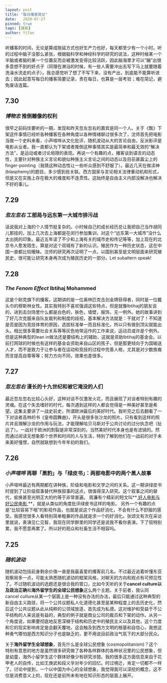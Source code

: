 ```yaml
---
layout: post
title: "每日播客简记"
date:   2020-07-27
pinned: true 
tags: [播客]
author: Yifan
---
```


听播客的时间，无论是算成拖延方式也好生产力也好，每天都至少有一个小时。听的过程中脑子没那么紧张，根据脑科学和神经科学的研究的说法，这种时候某一个半脑或者脑的某一个位置反而会被激发变得比较活跃，因此脑海里才可以“蹦”出很多意想不到的好点子（同理在淋浴的时候，有一些人需要冲出去写下马上就要随着洗澡水流走的点子）。我总感觉听了想了不写下来，没有产出，到底能不能算听进去；因此起意写每日的播客简要记录，贵在每日，也算是一层考验；难在简记，避免废话连篇。
## 7.30
### _博物志_ 推倒雕像的权利
很早之前码住要听的一期，发现和昨天忽左忽右的嘉宾是同一个人。关于《飘》下架这件事情已经听各种播客在各种角度以各种情绪聊过很多次了，沈师首先把电影当做一个史料来看，小声喧哗从文化批评，随机波动从大的言论自由，反派影评是电影从业者。我一直都认为下架或者推倒这种事情其实是最简单和最无效的“解决方法”，是运动或者讨论局限的表现。再说一个有趣的点，播客谈到语言的动态性，主要针对种族主义言论和貌似种族主义言论之间的动态以及目前甚嚣尘上的finger-pointing（我猜这种动态性让一些听众感到不舒服了）。最近几天在做渎神(blasphemy)的题目，多少感到些关联。西方国家与言论相关法律重动机和形式，但是又在实施上存在极大的难度和不连贯性。这始终是自由主义内部没解决也解决不好的事儿。

## 7.29
### _忽左忽右_ 工部局与远东第一大城市排污战
话说我对上海的个人情节挺复杂的。小时候自己的成长经历总让我把自己当作胡同儿那挂的，加上几次去上海都是在闵行参加集训，对这个“远东第一大城市”没什么太出挑的印象。最近五年读了不少和上海有关的城市史和传记等等，加上现在的北京令人愈发陌生，算是对这个双城有了新的认识。殖民作为一种历史状态，这在中国一直都比较暧昧。沈师的研究再次证明了一点，以国别甚至是文明层面来研究殖民史，很可能让研究本身再次成为殖民历史的一部分。Let subaltern speak!

## 7.28
### _The Fenom Effect_ Ibtihaj Mohammed
这是个耐克旗下的播客。这期讲的是一位奥林匹克击剑金牌获得者，同时是一位戴头巾的穆斯林女性。其实我特别不喜欢强调这些特点，但是就像Ibtihaj的朋友说的，进到击剑场里什么都是白色的，肤色，墙壁，服饰，无一例外。她的故事讲到了好几次克服来自队友裁判和制度的歧视，基本解决方法就是：干就对了！不知道是否是因为竞技体育的原因，选拔标准单一而且标准化，所以只有做到顶尖就能出头。相比很多需要社会关系等等灰色地带运作的工作来说，运动员或许是个例外。但是这种典型的lean in做法还是要结构上的辅助，这就是资助Ibtihaj的基金会。以前打网球的时候也有这样的基金会资助来自山区的孩子，但是那更倾向于为国输送人才，而不是致力于让参与者在运动和竞技的过程中完善人格，尤其是对少数族裔而言提高自尊等等；努力方向不同，效果也差很多。

## 7.27
### _忽左忽右_ 漫长的十九世纪和被它淹没的人们

最近忽左忽右比较心头好，这种对谈不仅激发火花，而且展现了对谈者特别有趣的灵魂。在这个失去嗜好的时代，每次遇到这样的人都会觉得是一种美好甚至是希望。这集主要讲了一战史前史，所谓欧洲最后的美好时代。我听完之后去翻看了一下对谈者高林的书《皇帝圆舞曲》，开头是很多张沙龙的照片。只有看到这样的照片并且理解沙龙的作用与玩法，才能理解哈贝马斯对于公共讨论的过分执念吧（扯远了）。一战对于欧洲的割裂是非常深刻的，当然美好时代本身也是有滤镜的。然而通过阅读无想象那个世界和时间的人与生活，特别了解到他们在一战前的对于未来美好憧憬，自然就联想到今年年初的我们。

## 7.26

### _小声喧哗_ 再聊「黑豹」与「绿皮书」：两部电影中的两个黑人故事

小声喧哗最近有两期都在讲种族，阶级和电影和文学之间的关系。这一期讲绿皮书时提到了让阶级叙事替代种族叙事的这点，很值得深入研究。这个叙事之间的替代，偷换甚至光明正大的约等于非常普遍。 周濂有个精彩的短文叫**[ 好人电影与好公民电影 ](http://m.aisixiang.com/data/37882.html)**，就是从类似的角度批评绿皮书这样的电影。 另外一个有趣的点是“比较容易下咽”的影视作品，也就是说这个作品好消化，不会有什么不舒服的感受。我感觉很多人看特别简单粗暴的作品就是求一个的好消化。张颂文有次在采访里就说，表演见仁见智，我现在同学群里的同学还是说我不看你表演，下了班特别累，我不愿意再累了。所以好的观众和社畜生活不相容吗。

## 7.25

### _随机波动_

随机波动包括前身剩余价值一直是我最喜爱的播客前几名。不过最近追着听懂东亚观察局多一点，可能太熟悉随机波动的框架风格，对聊天的方向和观点有可预见性了。不过随机波动的选题还是很合我的胃口，比如今天听的关于**cancel culture以及政治正确**和**海外留学生的全球公民想象**这么两个主题。关于前者，我认同cancel culture从某一个层面上是一种没有办法的办法，最后只能通过这种典型的新自由主义路径，将一个公共议题私人化道德化甚至是某种程度上的去历史化，然后这个公共议题从此从纯粹的公领域放逐，首先成为私德。这对维护和受益于不公平结构的人来说是有益的，典型的例子就是商业公司的裁员和下架的动作。从另一个角度说，如果要彻底地反思深植于结构和历史中的殖民主义以及其他，这个力度和它的现实影响肯定是会翻天覆地，这会触及到西方文明的根基和自信心，我想这种勇气哪怕是西方知识分子也是缺乏的，更不用说目前政治气氛下的大部分民众。

关于**海外留学生全球想象**，首先什么是全球公民想象 (cosmopolitanism)？这个特别有意思的地方是虽然很多研究做了各种各样群体的各种状况里的公民想象，但是幼童，海外小留学生这个群体好像少有研究涉猎。我的很多这方面信息来自于花甲老人的自传，比如王庚武和段义孚对年少的回忆。时过境迁，肯定一切都不一样了。讨论中提到，一个以中国为中心的全球想象，我觉得我可以深挖的概念，这不仅是消费意义上的，现在还是前所未有地在知识形态的层面上展开。
